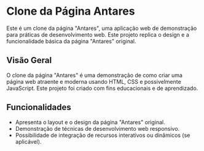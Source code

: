# Clone da Página Antares

Este é um clone da página "Antares", uma aplicação web de demonstração para práticas de desenvolvimento web. Este projeto replica o design e a funcionalidade básica da página "Antares" original.

## Visão Geral

O clone da página "Antares" é uma demonstração de como criar uma página web atraente e moderna usando HTML, CSS e possivelmente JavaScript. Este projeto foi criado com fins educacionais e de aprendizado.

## Funcionalidades

- Apresenta o layout e o design da página "Antares" original.
- Demonstração de técnicas de desenvolvimento web responsivo.
- Possibilidade de integração de recursos interativos ou dinâmicos (se aplicável).

